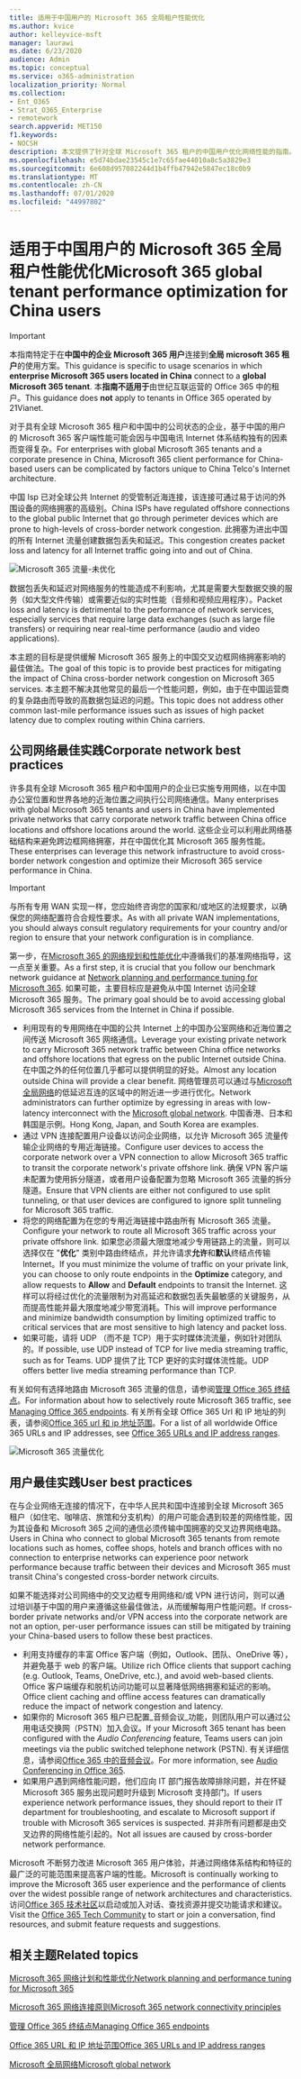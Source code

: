 ```yaml
---
title: 适用于中国用户的 Microsoft 365 全局租户性能优化
ms.author: kvice
author: kelleyvice-msft
manager: laurawi
ms.date: 6/23/2020
audience: Admin
ms.topic: conceptual
ms.service: o365-administration
localization_priority: Normal
ms.collection:
- Ent_O365
- Strat_O365_Enterprise
- remotework
search.appverid: MET150
f1.keywords:
- NOCSH
description: 本文提供了针对全球 Microsoft 365 租户的中国用户优化网络性能的指南。
ms.openlocfilehash: e5d74bdae23545c1e7c65fae44010a8c5a3829e3
ms.sourcegitcommit: 6e608d957082244d1b4ffb47942e5847ec18c0b9
ms.translationtype: MT
ms.contentlocale: zh-CN
ms.lasthandoff: 07/01/2020
ms.locfileid: "44997802"
---
```

# <a name="microsoft-365-global-tenant-performance-optimization-for-china-users"></a><span data-ttu-id="02ade-103">适用于中国用户的 Microsoft 365 全局租户性能优化</span><span class="sxs-lookup"><span data-stu-id="02ade-103">Microsoft 365 global tenant performance optimization for China users</span></span>

>[!IMPORTANT]
><span data-ttu-id="02ade-104">本指南特定于在**中国中的企业 Microsoft 365 用户**连接到**全局 microsoft 365 租户**的使用方案。</span><span class="sxs-lookup"><span data-stu-id="02ade-104">This guidance is specific to usage scenarios in which **enterprise Microsoft 365 users located in China** connect to a **global Microsoft 365 tenant**.</span></span> <span data-ttu-id="02ade-105">本**指南不适用于**由世纪互联运营的 Office 365 中的租户。</span><span class="sxs-lookup"><span data-stu-id="02ade-105">This guidance does **not** apply to tenants in Office 365 operated by 21Vianet.</span></span>

<span data-ttu-id="02ade-106">对于具有全球 Microsoft 365 租户和中国中的公司状态的企业，基于中国的用户的 Microsoft 365 客户端性能可能会因与中国电讯 Internet 体系结构独有的因素而变得复杂。</span><span class="sxs-lookup"><span data-stu-id="02ade-106">For enterprises with global Microsoft 365 tenants and a corporate presence in China, Microsoft 365 client performance for China-based users can be complicated by factors unique to China Telco's Internet architecture.</span></span>

<span data-ttu-id="02ade-107">中国 Isp 已对全球公共 Internet 的受管制近海连接，该连接可通过易于访问的外围设备的网络拥塞的高级别。</span><span class="sxs-lookup"><span data-stu-id="02ade-107">China ISPs have regulated offshore connections to the global public Internet that go through perimeter devices which are prone to high-levels of cross-border network congestion.</span></span> <span data-ttu-id="02ade-108">此拥塞为进出中国的所有 Internet 流量创建数据包丢失和延迟。</span><span class="sxs-lookup"><span data-stu-id="02ade-108">This congestion creates packet loss and latency for all Internet traffic going into and out of China.</span></span>

![Microsoft 365 流量-未优化](media/O365-networking/China-O365-unoptimized.png)

<span data-ttu-id="02ade-110">数据包丢失和延迟对网络服务的性能造成不利影响，尤其是需要大型数据交换的服务（如大型文件传输）或需要近似的实时性能（音频和视频应用程序）。</span><span class="sxs-lookup"><span data-stu-id="02ade-110">Packet loss and latency is detrimental to the performance of network services, especially services that require large data exchanges (such as large file transfers) or requiring near real-time performance (audio and video applications).</span></span>

<span data-ttu-id="02ade-111">本主题的目标是提供缓解 Microsoft 365 服务上的中国交叉边框网络拥塞影响的最佳做法。</span><span class="sxs-lookup"><span data-stu-id="02ade-111">The goal of this topic is to provide best practices for mitigating the impact of China cross-border network congestion on Microsoft 365 services.</span></span> <span data-ttu-id="02ade-112">本主题不解决其他常见的最后一个性能问题，例如，由于在中国运营商的复杂路由而导致的高数据包延迟的问题。</span><span class="sxs-lookup"><span data-stu-id="02ade-112">This topic does not address other common last-mile performance issues such as issues of high packet latency due to complex routing within China carriers.</span></span>

## <a name="corporate-network-best-practices"></a><span data-ttu-id="02ade-113">公司网络最佳实践</span><span class="sxs-lookup"><span data-stu-id="02ade-113">Corporate network best practices</span></span>

<span data-ttu-id="02ade-114">许多具有全球 Microsoft 365 租户和中国用户的企业已实施专用网络，以在中国办公室位置和世界各地的近海位置之间执行公司网络通信。</span><span class="sxs-lookup"><span data-stu-id="02ade-114">Many enterprises with global Microsoft 365 tenants and users in China have implemented private networks that carry corporate network traffic between China office locations and offshore locations around the world.</span></span> <span data-ttu-id="02ade-115">这些企业可以利用此网络基础结构来避免跨边框网络拥塞，并在中国优化其 Microsoft 365 服务性能。</span><span class="sxs-lookup"><span data-stu-id="02ade-115">These enterprises can leverage this network infrastructure to avoid cross-border network congestion and optimize their Microsoft 365 service performance in China.</span></span>

>[!IMPORTANT]
><span data-ttu-id="02ade-116">与所有专用 WAN 实现一样，您应始终咨询您的国家和/或地区的法规要求，以确保您的网络配置符合合规性要求。</span><span class="sxs-lookup"><span data-stu-id="02ade-116">As with all private WAN implementations, you should always consult regulatory requirements for your country and/or region to ensure that your network configuration is in compliance.</span></span>

<span data-ttu-id="02ade-117">第一步，在[Microsoft 365 的网络规划和性能优化](https://aka.ms/tune)中遵循我们的基准网络指导，这一点至关重要。</span><span class="sxs-lookup"><span data-stu-id="02ade-117">As a first step, it is crucial that you follow our benchmark network guidance at [Network planning and performance tuning for Microsoft 365](https://aka.ms/tune).</span></span> <span data-ttu-id="02ade-118">如果可能，主要目标应是避免从中国 Internet 访问全球 Microsoft 365 服务。</span><span class="sxs-lookup"><span data-stu-id="02ade-118">The primary goal should be to avoid accessing global Microsoft 365 services from the Internet in China if possible.</span></span>

- <span data-ttu-id="02ade-119">利用现有的专用网络在中国的公共 Internet 上的中国办公室网络和近海位置之间传送 Microsoft 365 网络通信。</span><span class="sxs-lookup"><span data-stu-id="02ade-119">Leverage your existing private network to carry Microsoft 365 network traffic between China office networks and offshore locations that egress on the public Internet outside China.</span></span> <span data-ttu-id="02ade-120">在中国之外的任何位置几乎都可以提供明显的好处。</span><span class="sxs-lookup"><span data-stu-id="02ade-120">Almost any location outside China will provide a clear benefit.</span></span> <span data-ttu-id="02ade-121">网络管理员可以通过与[Microsoft 全局网络](https://docs.microsoft.com/azure/networking/microsoft-global-network)的低延迟互连的区域中的附近进一步进行优化。</span><span class="sxs-lookup"><span data-stu-id="02ade-121">Network administrators can further optimize by egressing in areas with low-latency interconnect with the [Microsoft global network](https://docs.microsoft.com/azure/networking/microsoft-global-network).</span></span> <span data-ttu-id="02ade-122">中国香港、日本和韩国是示例。</span><span class="sxs-lookup"><span data-stu-id="02ade-122">Hong Kong, Japan, and South Korea are examples.</span></span>
- <span data-ttu-id="02ade-123">通过 VPN 连接配置用户设备以访问企业网络，以允许 Microsoft 365 流量传输企业网络的专用近海链接。</span><span class="sxs-lookup"><span data-stu-id="02ade-123">Configure user devices to access the corporate network over a VPN connection to allow Microsoft 365 traffic to transit the corporate network's private offshore link.</span></span> <span data-ttu-id="02ade-124">确保 VPN 客户端未配置为使用拆分隧道，或者用户设备配置为忽略 Microsoft 365 流量的拆分隧道。</span><span class="sxs-lookup"><span data-stu-id="02ade-124">Ensure that VPN clients are either not configured to use split tunneling, or that user devices are configured to ignore split tunneling for Microsoft 365 traffic.</span></span>
- <span data-ttu-id="02ade-125">将您的网络配置为在您的专用近海链接中路由所有 Microsoft 365 流量。</span><span class="sxs-lookup"><span data-stu-id="02ade-125">Configure your network to route all Microsoft 365 traffic across your private offshore link.</span></span> <span data-ttu-id="02ade-126">如果您必须最大限度地减少专用链路上的流量，则可以选择仅在 "**优化**" 类别中路由终结点，并允许请求**允许**和**默认**终结点传输 Internet。</span><span class="sxs-lookup"><span data-stu-id="02ade-126">If you must minimize the volume of traffic on your private link, you can choose to only route endpoints in the **Optimize** category, and allow requests to **Allow** and **Default** endpoints to transit the Internet.</span></span> <span data-ttu-id="02ade-127">这样可以将经过优化的流量限制为对高延迟和数据包丢失最敏感的关键服务，从而提高性能并最大限度地减少带宽消耗。</span><span class="sxs-lookup"><span data-stu-id="02ade-127">This will improve performance and minimize bandwidth consumption by limiting optimized traffic to critical services that are most sensitive to high latency and packet loss.</span></span>
- <span data-ttu-id="02ade-128">如果可能，请将 UDP （而不是 TCP）用于实时媒体流流量，例如针对团队的。</span><span class="sxs-lookup"><span data-stu-id="02ade-128">If possible, use UDP instead of TCP for live media streaming traffic, such as for Teams.</span></span> <span data-ttu-id="02ade-129">UDP 提供了比 TCP 更好的实时媒体流性能。</span><span class="sxs-lookup"><span data-stu-id="02ade-129">UDP offers better live media streaming performance than TCP.</span></span>

<span data-ttu-id="02ade-130">有关如何有选择地路由 Microsoft 365 流量的信息，请参阅[管理 Office 365 终结点](managing-office-365-endpoints.md)。</span><span class="sxs-lookup"><span data-stu-id="02ade-130">For information about how to selectively route Microsoft 365 traffic, see [Managing Office 365 endpoints](managing-office-365-endpoints.md).</span></span> <span data-ttu-id="02ade-131">有关所有全球 Office 365 Url 和 IP 地址的列表，请参阅[Office 365 url 和 ip 地址范围](urls-and-ip-address-ranges.md)。</span><span class="sxs-lookup"><span data-stu-id="02ade-131">For a list of all worldwide Office 365 URLs and IP addresses, see [Office 365 URLs and IP address ranges](urls-and-ip-address-ranges.md).</span></span>

![Microsoft 365 流量优化](media/O365-networking/China-O365-optimized.png)

## <a name="user-best-practices"></a><span data-ttu-id="02ade-133">用户最佳实践</span><span class="sxs-lookup"><span data-stu-id="02ade-133">User best practices</span></span>

<span data-ttu-id="02ade-134">在与企业网络无连接的情况下，在中华人民共和国中连接到全球 Microsoft 365 租户（如住宅、咖啡店、旅馆和分支机构）的用户可能会遇到较差的网络性能，因为其设备和 Microsoft 365 之间的通信必须传输中国拥塞的交叉边界网络电路。</span><span class="sxs-lookup"><span data-stu-id="02ade-134">Users in China who connect to global Microsoft 365 tenants from remote locations such as homes, coffee shops, hotels and branch offices with no connection to enterprise networks can experience poor network performance because traffic between their devices and Microsoft 365 must transit China's congested cross-border network circuits.</span></span>

<span data-ttu-id="02ade-135">如果不能选择对公司网络中的交叉边框专用网络和/或 VPN 进行访问，则可以通过培训基于中国的用户来遵循这些最佳做法，从而缓解每用户性能问题。</span><span class="sxs-lookup"><span data-stu-id="02ade-135">If cross-border private networks and/or VPN access into the corporate network are not an option, per-user performance issues can still be mitigated by training your China-based users to follow these best practices.</span></span>

- <span data-ttu-id="02ade-136">利用支持缓存的丰富 Office 客户端（例如，Outlook、团队、OneDrive 等），并避免基于 web 的客户端。</span><span class="sxs-lookup"><span data-stu-id="02ade-136">Utilize rich Office clients that support caching (e.g. Outlook, Teams, OneDrive, etc.), and avoid web-based clients.</span></span> <span data-ttu-id="02ade-137">Office 客户端缓存和脱机访问功能可以显著降低网络拥塞和延迟的影响。</span><span class="sxs-lookup"><span data-stu-id="02ade-137">Office client caching and offline access features can dramatically reduce the impact of network congestion and latency.</span></span>
- <span data-ttu-id="02ade-138">如果你的 Microsoft 365 租户已配置_音频会议_功能，则团队用户可以通过公用电话交换网（PSTN）加入会议。</span><span class="sxs-lookup"><span data-stu-id="02ade-138">If your Microsoft 365 tenant has been configured with the _Audio Conferencing_ feature, Teams users can join meetings via the public switched telephone network (PSTN).</span></span> <span data-ttu-id="02ade-139">有关详细信息，请参阅[Office 365 中的音频会议](https://docs.microsoft.com/microsoftteams/audio-conferencing-in-office-365)。</span><span class="sxs-lookup"><span data-stu-id="02ade-139">For more information, see [Audio Conferencing in Office 365](https://docs.microsoft.com/microsoftteams/audio-conferencing-in-office-365).</span></span>
- <span data-ttu-id="02ade-140">如果用户遇到网络性能问题，他们应向 IT 部门报告故障排除问题，并在怀疑 Microsoft 365 服务出现问题时升级到 Microsoft 支持部门。</span><span class="sxs-lookup"><span data-stu-id="02ade-140">If users experience network performance issues, they should report to their IT department for troubleshooting, and escalate to Microsoft support if trouble with Microsoft 365 services is suspected.</span></span> <span data-ttu-id="02ade-141">并非所有问题都是由交叉边界的网络性能引起的。</span><span class="sxs-lookup"><span data-stu-id="02ade-141">Not all issues are caused by cross-border network performance.</span></span>

<span data-ttu-id="02ade-142">Microsoft 不断努力改进 Microsoft 365 用户体验，并通过网络体系结构和特征的最广泛的可能范围来提高客户端的性能。</span><span class="sxs-lookup"><span data-stu-id="02ade-142">Microsoft is continually working to improve the Microsoft 365 user experience and the performance of clients over the widest possible range of network architectures and characteristics.</span></span> <span data-ttu-id="02ade-143">访问[Office 365 技术社区](https://techcommunity.microsoft.com/t5/office-365/bd-p/Office365General)以启动或加入对话、查找资源并提交功能请求和建议。</span><span class="sxs-lookup"><span data-stu-id="02ade-143">Visit the [Office 365 Tech Community](https://techcommunity.microsoft.com/t5/office-365/bd-p/Office365General) to start or join a conversation, find resources, and submit feature requests and suggestions.</span></span>

## <a name="related-topics"></a><span data-ttu-id="02ade-144">相关主题</span><span class="sxs-lookup"><span data-stu-id="02ade-144">Related topics</span></span>

[<span data-ttu-id="02ade-145">Microsoft 365 网络计划和性能优化</span><span class="sxs-lookup"><span data-stu-id="02ade-145">Network planning and performance tuning for Microsoft 365</span></span>](https://aka.ms/tune)

[<span data-ttu-id="02ade-146">Microsoft 365 网络连接原则</span><span class="sxs-lookup"><span data-stu-id="02ade-146">Microsoft 365 network connectivity principles</span></span>](office-365-network-connectivity-principles.md)

[<span data-ttu-id="02ade-147">管理 Office 365 终结点</span><span class="sxs-lookup"><span data-stu-id="02ade-147">Managing Office 365 endpoints</span></span>](managing-office-365-endpoints.md)

[<span data-ttu-id="02ade-148">Office 365 URL 和 IP 地址范围</span><span class="sxs-lookup"><span data-stu-id="02ade-148">Office 365 URLs and IP address ranges</span></span>](urls-and-ip-address-ranges.md)

[<span data-ttu-id="02ade-149">Microsoft 全局网络</span><span class="sxs-lookup"><span data-stu-id="02ade-149">Microsoft global network</span></span>](https://docs.microsoft.com/azure/networking/microsoft-global-network)
